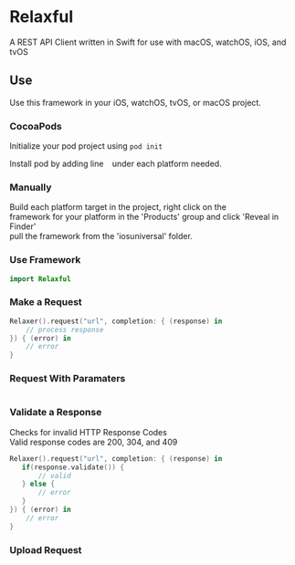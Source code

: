 # Relaxful

A REST API Client written in Swift for use with macOS, watchOS, iOS, and tvOS


## Use

Use this framework in your iOS, watchOS, tvOS, or macOS project.

### CocoaPods

Initialize your pod project using ```pod init```  

Install pod by adding line ``` ``` under each platform needed.

### Manually

Build each platform target in the project, right click on the  
framework for your platform in the 'Products' group and click 'Reveal in Finder'  
pull the framework from the 'iosuniversal' folder. 

### Use Framework
  
```swift
import Relaxful
```

### Make a Request

```swift
Relaxer().request("url", completion: { (response) in
    // process response
}) { (error) in
    // error           
}
```

### Request With Paramaters

```swift

```

### Validate a Response

Checks for invalid HTTP Response Codes  
Valid response codes are 200, 304, and 409

```swift
Relaxer().request("url", completion: { (response) in
   if(response.validate()) {
       // valid
   } else {
       // error
   }
}) { (error) in
    // error        
}
```

### Upload Request

```swift

```
